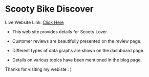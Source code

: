 # Scooty Bike Discover

Live Website Link: [Click Here](https://scooty-bike-discover.netlify.app/)

-  This web site provides details for Scooty Lover.

-  Customer reviews are beautifully presented on the review page.

-  Different types of data graphs are shown on the dashboard page.

-  Details on various topics have been mentioned in the blog page.

Thanks for visiting my webiste : )

